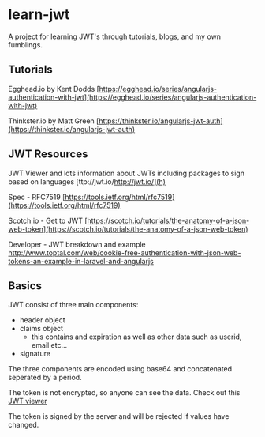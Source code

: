 # learn-jwt

A project for learning JWT's through tutorials, blogs, and my own fumblings.

## Tutorials

Egghead.io by Kent Dodds
[https://egghead.io/series/angularjs-authentication-with-jwt](https://egghead.io/series/angularjs-authentication-with-jwt)

Thinkster.io by Matt Green
[https://thinkster.io/angularjs-jwt-auth](https://thinkster.io/angularjs-jwt-auth)

## JWT Resources

JWT Viewer and lots information about JWTs including packages to sign based on languages
[ttp://jwt.io/http://jwt.io/](h)

Spec - RFC7519
[https://tools.ietf.org/html/rfc7519](https://tools.ietf.org/html/rfc7519)

Scotch.io - Get to JWT
[https://scotch.io/tutorials/the-anatomy-of-a-json-web-token](https://scotch.io/tutorials/the-anatomy-of-a-json-web-token)

Developer - JWT breakdown and example
http://www.toptal.com/web/cookie-free-authentication-with-json-web-tokens-an-example-in-laravel-and-angularjs

## Basics

JWT consist of three main components:
 - header object
 - claims object
 	- this contains and expiration as well as other data such as userid, email etc...
 - signature

The three components are encoded using base64 and concatenated seperated by a period.

The token is not encrypted, so anyone can see the data. Check out this [JWT viewer](http://jwt.io/)

The token is signed by the server and will be rejected if values have changed.
